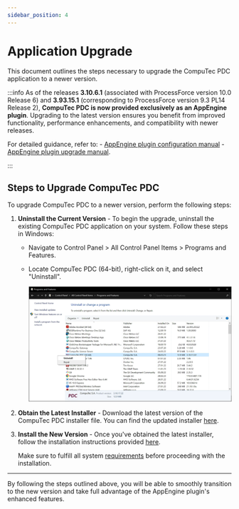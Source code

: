 ```yaml
---
sidebar_position: 4
---
```


# Application Upgrade

This document outlines the steps necessary to upgrade the CompuTec PDC application to a newer version.

:::info
   As of the releases **3.10.6.1** (associated with ProcessForce version 10.0 Release 6) and **3.93.15.1** (corresponding to ProcessForce version 9.3 PL14 Release 2), **CompuTec PDC is now provided exclusively as an AppEngine plugin**. Upgrading to the latest version ensures you benefit from improved functionality, performance enhancements, and compatibility with newer releases.

   For detailed guidance, refer to:
      - [AppEngine plugin configuration manual](/docs/appengine/plugins-user-guide/computec-pdc-plugin)
      - [AppEngine plugin upgrade manual](/docs/appengine/plugins-user-guide/computec-pdc-plugin#upgrade-of-the-application).

:::

## Steps to Upgrade CompuTec PDC

To upgrade CompuTec PDC to a newer version, perform the following steps:

1. **Uninstall the Current Version** - To begin the upgrade, uninstall the existing CompuTec PDC application on your system. Follow these steps in Windows:
   - Navigate to Control Panel > All Control Panel Items > Programs and Features.
   - Locate CompuTec PDC (64-bit), right-click on it, and select "Uninstall".

      ![PDC Uninstall](./media/application-upgrade/pdc-uninstall.webp)
2. **Obtain the Latest Installer** - Download the latest version of the CompuTec PDC installer file. You can find the updated installer [here](first-installation.md).
3. **Install the New Version** - Once you've obtained the latest installer, follow the installation instructions provided [here](./first-installation.md).

   Make sure to fulfill all system [requirements](./requirements.md) before proceeding with the installation.

---
By following the steps outlined above, you will be able to smoothly transition to the new version and take full advantage of the AppEngine plugin's enhanced features.

